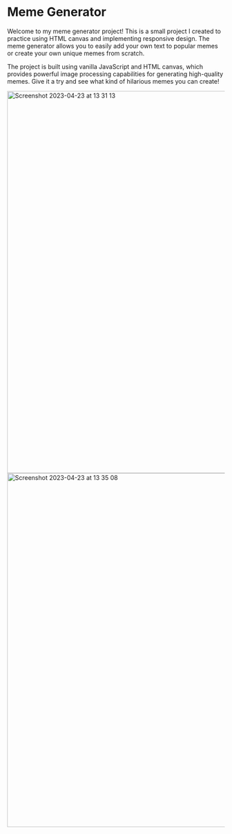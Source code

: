 <h1> Meme Generator</h1>
Welcome to my meme generator project! This is a small project I created to practice using HTML canvas and implementing responsive design. The meme generator allows you to easily add your own text to popular memes or create your own unique memes from scratch.

The project is built using vanilla JavaScript and HTML canvas, which provides powerful image processing capabilities for generating high-quality memes. Give it a try and see what kind of hilarious memes you can create!

<img width="884" alt="Screenshot 2023-04-23 at 13 31 13" src="https://user-images.githubusercontent.com/119879298/233834792-fca8f7eb-019d-4555-987c-48e89a7948e2.png">
<img width="819" alt="Screenshot 2023-04-23 at 13 35 08" src="https://user-images.githubusercontent.com/119879298/233834816-33999395-e5c2-4b6f-b694-9881883135a0.png">
